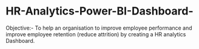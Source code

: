 # HR-Analytics-Power-BI-Dashboard-
Objective:- To help an organisation to improve employee performance and improve employee retention (reduce attrition) by creating a HR analytics Dashboard.
